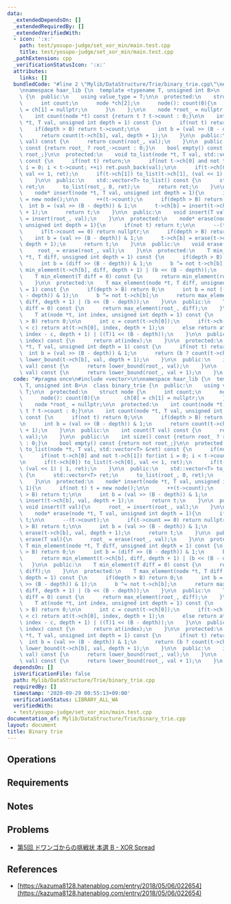 ```yaml
---
data:
  _extendedDependsOn: []
  _extendedRequiredBy: []
  _extendedVerifiedWith:
  - icon: ':x:'
    path: test/yosupo-judge/set_xor_min/main.test.cpp
    title: test/yosupo-judge/set_xor_min/main.test.cpp
  _pathExtension: cpp
  _verificationStatusIcon: ':x:'
  attributes:
    links: []
  bundledCode: "#line 2 \"Mylib/DataStructure/Trie/binary_trie.cpp\"\n#include <vector>\n\
    \nnamespace haar_lib {\n  template <typename T, unsigned int B>\n  class binary_trie\
    \ {\n  public:\n    using value_type = T;\n\n  protected:\n    struct node {\n\
    \      int count;\n      node *ch[2];\n      node(): count(0){\n        ch[0]\
    \ = ch[1] = nullptr;\n      }\n    };\n\n    node *root_ = nullptr;\n\n  protected:\n\
    \    int count(node *t) const {return t ? t->count : 0;}\n\n    int count(node\
    \ *t, T val, unsigned int depth = 1) const {\n      if(not t) return 0;\n\n  \
    \    if(depth > B) return t->count;\n\n      int b = (val >> (B - depth)) & 1;\n\
    \      return count(t->ch[b], val, depth + 1);\n    }\n\n  public:\n    int count(T\
    \ val) const {\n      return count(root_, val);\n    }\n\n  public:\n    int size()\
    \ const {return root_ ? root_->count : 0;}\n    bool empty() const {return not\
    \ root_;}\n\n  protected:\n    void to_list(node *t, T val, std::vector<T> &ret)\
    \ const {\n      if(not t) return;\n      if(not t->ch[0] and not t->ch[1]) for(int\
    \ i = 0; i < t->count; ++i) ret.push_back(val);\n\n      if(t->ch[0]) to_list(t->ch[0],\
    \ val << 1, ret);\n      if(t->ch[1]) to_list(t->ch[1], (val << 1) | 1, ret);\n\
    \    }\n\n  public:\n    std::vector<T> to_list() const {\n      std::vector<T>\
    \ ret;\n      to_list(root_, 0, ret);\n      return ret;\n    }\n\n  protected:\n\
    \    node* insert(node *t, T val, unsigned int depth = 1){\n      if(not t) t\
    \ = new node();\n\n      ++(t->count);\n      if(depth > B) return t;\n\n    \
    \  int b = (val >> (B - depth)) & 1;\n      t->ch[b] = insert(t->ch[b], val, depth\
    \ + 1);\n      return t;\n    }\n\n  public:\n    void insert(T val){\n      root_\
    \ = insert(root_, val);\n    }\n\n  protected:\n    node* erase(node *t, T val,\
    \ unsigned int depth = 1){\n      if(not t) return t;\n\n      --(t->count);\n\
    \      if(t->count == 0) return nullptr;\n      if(depth > B) return t;\n\n  \
    \    int b = (val >> (B - depth)) & 1;\n      t->ch[b] = erase(t->ch[b], val,\
    \ depth + 1);\n      return t;\n    }\n\n  public:\n    void erase(T val){\n \
    \     root_ = erase(root_, val);\n    }\n\n  protected:\n    T min_element(node\
    \ *t, T diff, unsigned int depth = 1) const {\n      if(depth > B) return 0;\n\
    \      int b = (diff >> (B - depth)) & 1;\n      b ^= not t->ch[b];\n      return\
    \ min_element(t->ch[b], diff, depth + 1) | (b << (B - depth));\n    }\n\n  public:\n\
    \    T min_element(T diff = 0) const {\n      return min_element(root_, diff);\n\
    \    }\n\n  protected:\n    T max_element(node *t, T diff, unsigned int depth\
    \ = 1) const {\n      if(depth > B) return 0;\n      int b = not ((diff >> (B\
    \ - depth)) & 1);\n      b ^= not t->ch[b];\n      return max_element(t->ch[b],\
    \ diff, depth + 1) | (b << (B - depth));\n    }\n\n  public:\n    T max_element(T\
    \ diff = 0) const {\n      return max_element(root_, diff);\n    }\n\n  protected:\n\
    \    T at(node *t, int index, unsigned int depth = 1) const {\n      if(depth\
    \ > B) return 0;\n\n      int c = count(t->ch[0]);\n      if(t->ch[0] and index\
    \ < c) return at(t->ch[0], index, depth + 1);\n      else return at(t->ch[1],\
    \ index - c, depth + 1) | ((T)1 << (B - depth));\n    }\n\n  public:\n    T at(int\
    \ index) const {\n      return at(index);\n    }\n\n  protected:\n    int lower_bound(node\
    \ *t, T val, unsigned int depth = 1) const {\n      if(not t) return 0;\n    \
    \  int b = (val >> (B - depth)) & 1;\n      return (b ? count(t->ch[0]) : 0) +\
    \ lower_bound(t->ch[b], val, depth + 1);\n    }\n\n  public:\n    int lower_bound(T\
    \ val) const {\n      return lower_bound(root_, val);\n    }\n\n    int upper_bound(T\
    \ val) const {\n      return lower_bound(root_, val + 1);\n    }\n  };\n}\n"
  code: "#pragma once\n#include <vector>\n\nnamespace haar_lib {\n  template <typename\
    \ T, unsigned int B>\n  class binary_trie {\n  public:\n    using value_type =\
    \ T;\n\n  protected:\n    struct node {\n      int count;\n      node *ch[2];\n\
    \      node(): count(0){\n        ch[0] = ch[1] = nullptr;\n      }\n    };\n\n\
    \    node *root_ = nullptr;\n\n  protected:\n    int count(node *t) const {return\
    \ t ? t->count : 0;}\n\n    int count(node *t, T val, unsigned int depth = 1)\
    \ const {\n      if(not t) return 0;\n\n      if(depth > B) return t->count;\n\
    \n      int b = (val >> (B - depth)) & 1;\n      return count(t->ch[b], val, depth\
    \ + 1);\n    }\n\n  public:\n    int count(T val) const {\n      return count(root_,\
    \ val);\n    }\n\n  public:\n    int size() const {return root_ ? root_->count\
    \ : 0;}\n    bool empty() const {return not root_;}\n\n  protected:\n    void\
    \ to_list(node *t, T val, std::vector<T> &ret) const {\n      if(not t) return;\n\
    \      if(not t->ch[0] and not t->ch[1]) for(int i = 0; i < t->count; ++i) ret.push_back(val);\n\
    \n      if(t->ch[0]) to_list(t->ch[0], val << 1, ret);\n      if(t->ch[1]) to_list(t->ch[1],\
    \ (val << 1) | 1, ret);\n    }\n\n  public:\n    std::vector<T> to_list() const\
    \ {\n      std::vector<T> ret;\n      to_list(root_, 0, ret);\n      return ret;\n\
    \    }\n\n  protected:\n    node* insert(node *t, T val, unsigned int depth =\
    \ 1){\n      if(not t) t = new node();\n\n      ++(t->count);\n      if(depth\
    \ > B) return t;\n\n      int b = (val >> (B - depth)) & 1;\n      t->ch[b] =\
    \ insert(t->ch[b], val, depth + 1);\n      return t;\n    }\n\n  public:\n   \
    \ void insert(T val){\n      root_ = insert(root_, val);\n    }\n\n  protected:\n\
    \    node* erase(node *t, T val, unsigned int depth = 1){\n      if(not t) return\
    \ t;\n\n      --(t->count);\n      if(t->count == 0) return nullptr;\n      if(depth\
    \ > B) return t;\n\n      int b = (val >> (B - depth)) & 1;\n      t->ch[b] =\
    \ erase(t->ch[b], val, depth + 1);\n      return t;\n    }\n\n  public:\n    void\
    \ erase(T val){\n      root_ = erase(root_, val);\n    }\n\n  protected:\n   \
    \ T min_element(node *t, T diff, unsigned int depth = 1) const {\n      if(depth\
    \ > B) return 0;\n      int b = (diff >> (B - depth)) & 1;\n      b ^= not t->ch[b];\n\
    \      return min_element(t->ch[b], diff, depth + 1) | (b << (B - depth));\n \
    \   }\n\n  public:\n    T min_element(T diff = 0) const {\n      return min_element(root_,\
    \ diff);\n    }\n\n  protected:\n    T max_element(node *t, T diff, unsigned int\
    \ depth = 1) const {\n      if(depth > B) return 0;\n      int b = not ((diff\
    \ >> (B - depth)) & 1);\n      b ^= not t->ch[b];\n      return max_element(t->ch[b],\
    \ diff, depth + 1) | (b << (B - depth));\n    }\n\n  public:\n    T max_element(T\
    \ diff = 0) const {\n      return max_element(root_, diff);\n    }\n\n  protected:\n\
    \    T at(node *t, int index, unsigned int depth = 1) const {\n      if(depth\
    \ > B) return 0;\n\n      int c = count(t->ch[0]);\n      if(t->ch[0] and index\
    \ < c) return at(t->ch[0], index, depth + 1);\n      else return at(t->ch[1],\
    \ index - c, depth + 1) | ((T)1 << (B - depth));\n    }\n\n  public:\n    T at(int\
    \ index) const {\n      return at(index);\n    }\n\n  protected:\n    int lower_bound(node\
    \ *t, T val, unsigned int depth = 1) const {\n      if(not t) return 0;\n    \
    \  int b = (val >> (B - depth)) & 1;\n      return (b ? count(t->ch[0]) : 0) +\
    \ lower_bound(t->ch[b], val, depth + 1);\n    }\n\n  public:\n    int lower_bound(T\
    \ val) const {\n      return lower_bound(root_, val);\n    }\n\n    int upper_bound(T\
    \ val) const {\n      return lower_bound(root_, val + 1);\n    }\n  };\n}\n"
  dependsOn: []
  isVerificationFile: false
  path: Mylib/DataStructure/Trie/binary_trie.cpp
  requiredBy: []
  timestamp: '2020-09-29 00:55:13+09:00'
  verificationStatus: LIBRARY_ALL_WA
  verifiedWith:
  - test/yosupo-judge/set_xor_min/main.test.cpp
documentation_of: Mylib/DataStructure/Trie/binary_trie.cpp
layout: document
title: Binary trie
---
```


## Operations

## Requirements

## Notes

## Problems

- [第5回 ドワンゴからの挑戦状 本選 B - XOR Spread](https://beta.atcoder.jp/contests/dwacon5th-final-open/tasks/dwacon5th_final_b)

## References

- [https://kazuma8128.hatenablog.com/entry/2018/05/06/022654](https://kazuma8128.hatenablog.com/entry/2018/05/06/022654)
